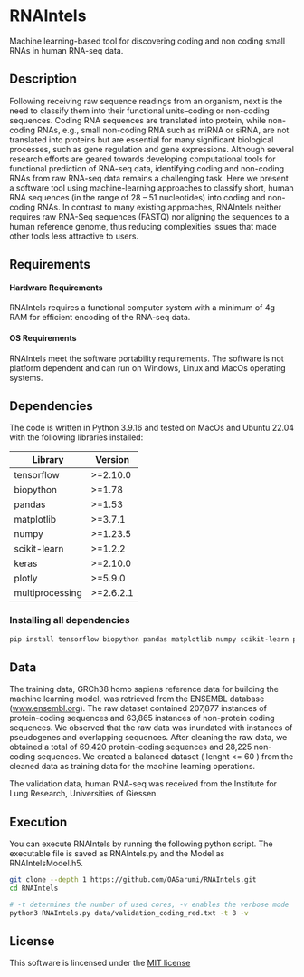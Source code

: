 # RNAIntels
Machine learning-based tool for discovering coding and non coding small RNAs in human RNA-seq data.
## Description
Following receiving raw sequence readings from an organism, next is the need to classify them into their functional units–coding or non-coding sequences. Coding RNA sequences are translated into protein, while non-coding RNAs, e.g., small non-coding RNA such as miRNA or siRNA, are not translated into proteins but are essential for many significant biological processes, such as gene regulation and gene expressions. Although several research efforts are geared towards developing computational tools for functional prediction of RNA-seq data, identifying coding and non-coding RNAs from raw RNA-seq data remains a challenging task. Here we present a software tool using machine-learning approaches to classify short, human RNA sequences (in the range of 28 – 51 nucleotides) into coding and non-coding RNAs. In contrast to many existing approaches, RNAIntels neither requires raw RNA-Seq sequences (FASTQ) nor aligning the sequences to a human reference genome, thus reducing complexities issues that made other tools less attractive to users.
## Requirements
#### Hardware Requirements
RNAIntels requires a  functional computer system with a minimum of 4g RAM for efficient encoding of the RNA-seq data.

#### OS Requirements
RNAIntels meet the software portability requirements. The software is not platform dependent and can run on Windows, Linux and MacOs operating systems.

## Dependencies
The code is written in Python 3.9.16 and tested on MacOs and Ubuntu 22.04 with the following libraries installed:

Library | Version
--- | --- 
tensorflow | >=2.10.0
biopython | >=1.78
pandas | >=1.53
matplotlib | >=3.7.1
numpy | >=1.23.5
scikit-learn| >=1.2.2
keras | >=2.10.0
plotly | >=5.9.0
multiprocessing | >=2.6.2.1

### Installing all dependencies
```bash
pip install tensorflow biopython pandas matplotlib numpy scikit-learn plotly multiprocessing
```

## Data
The training data, GRCh38 homo sapiens reference data for building the machine learning model, was retrieved from the ENSEMBL database (www.ensembl.org). The raw dataset contained 207,877 instances of protein-coding sequences and 63,865 instances of non-protein coding sequences. We observed that the raw data was inundated with instances of pseudogenes and overlapping sequences. After cleaning the raw data, we obtained a total of 69,420 protein-coding sequences and 28,225 non-coding sequences. We created a balanced dataset ( lenght <= 60 ) from the cleaned data  as training data for the machine learning operations. 

The validation data, human RNA-seq was received from the Institute for Lung Research, Universities of Giessen. 

## Execution
You can execute RNAIntels by running the following python script. The executable file is saved as RNAIntels.py and the Model as RNAIntelsModel.h5.

```bash
git clone --depth 1 https://github.com/OASarumi/RNAIntels.git
cd RNAIntels

# -t determines the number of used cores, -v enables the verbose mode
python3 RNAIntels.py data/validation_coding_red.txt -t 8 -v
```

## License
This software is lincensed under the [MIT license](https://github.com/OASarumi/RNAIntels/blob/main/LICENSE)

